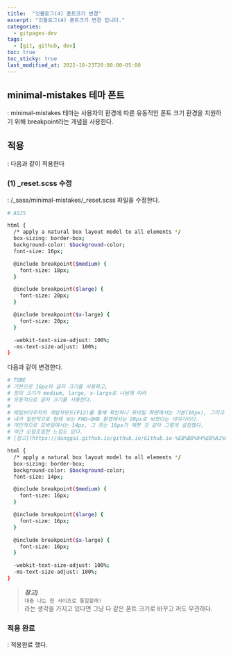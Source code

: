 ```yaml
---
title:  "깃블로그(4) 폰트크기 변경"
excerpt: "깃블로그(4) 폰트크기 변경 입니다."
categories:
  - gitpages-dev
tags:
  - [git, github, dev]
toc: true
toc_sticky: true
last_modified_at: 2022-10-23T20:00:00-05:00
---
```


## minimal-mistakes 테마 폰트
  : minimal-mistakes 테마는 사용자의 환경에 따른 유동적인 폰트 크기 환경을 지원하기 위해 breakpoint라는 개념을 사용한다.

## 적용
  : 다음과 같이 적용한다

### (1) _reset.scss 수정
  : /_sass/minimal-mistakes/_reset.scss 파일을 수정한다.

```bash
# ASIS

html {
  /* apply a natural box layout model to all elements */
  box-sizing: border-box;
  background-color: $background-color;
  font-size: 16px;

  @include breakpoint($medium) {
    font-size: 18px;
  }

  @include breakpoint($large) {
    font-size: 20px;
  }

  @include breakpoint($x-large) {
    font-size: 20px;
  }

  -webkit-text-size-adjust: 100%;
  -ms-text-size-adjust: 100%;
}

```
  
다음과 같이 변경한다.  
  
```bash
# TOBE
# 기본으로 16px의 글자 크기를 사용하고, 
# 창의 크기가 medium, large, x-large로 나뉨에 따라 
# 유동적으로 글자 크기를 사용한다.
# 
# 웨일브라우저의 개발자모드(F12)를 통해 확인하니 모바일 화면에서는 기본(16px), 그리고 HD정도의 환경에서 미디움(18px)으로 분류되는 것 같다.
# 내가 일반적으로 현재 보는 FHD~QHD 환경에서는 20px로 보였다는 이야기이다.
# 개인적으로 모바일에서는 14px, 그 외는 16px가 예쁜 것 같아 그렇게 설정했다.
# 약간 오밀조밀한 느낌도 있다.
# [참고](https://danggai.github.io/github.io/Github.io-%EB%B8%94%EB%A1%9C%EA%B7%B8-%ED%8F%B0%ED%8A%B8-%ED%81%AC%EA%B8%B0-%EC%A1%B0%EC%A0%88%ED%95%98%EA%B8%B0/#1-_sassminimal-mistakes_resetscss-%EC%88%98%EC%A0%95)

html {
  /* apply a natural box layout model to all elements */
  box-sizing: border-box;
  background-color: $background-color;
  font-size: 14px;

  @include breakpoint($medium) {
    font-size: 16px;
  }

  @include breakpoint($large) {
    font-size: 16px;
  }

  @include breakpoint($x-large) {
    font-size: 16px;
  }

  -webkit-text-size-adjust: 100%;
  -ms-text-size-adjust: 100%;
}

```
  
> ***참고)***  
> `대충 나는 한 사이즈로 통일할래!`  
> 라는 생각을 가지고 있다면 그냥 다 같은 폰트 크기로 바꾸고 꺼도 무관하다.



### 적용 완료
  : 적용완료 했다.
